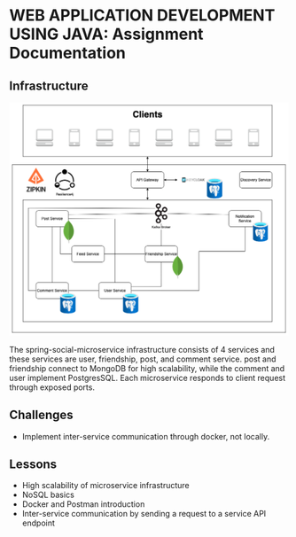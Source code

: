 # WEB APPLICATION DEVELOPMENT USING JAVA: Assignment Documentation

## Infrastructure
![infrastructure](./docs/assets/images/infrastructure.png)

The spring-social-microservice infrastructure consists of 4 services and these services are user, friendship, post, and comment service. post and friendship connect to MongoDB for high scalability, while the comment and user implement PostgresSQL. Each microservice responds to client request through exposed ports.

## Challenges
* Implement inter-service communication through docker, not locally.

## Lessons
* High scalability of microservice infrastructure
* NoSQL basics
* Docker and Postman introduction
* Inter-service communication by sending a request to a service API endpoint

